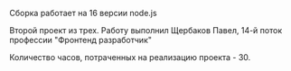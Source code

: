 Сборка работает на 16 версии node.js

Второй проект из трех. 
Работу выполнил Щербаков Павел, 14-й поток профессии "Фронтенд разработчик"

Количество часов, потраченных на реализацию проекта - 30.
